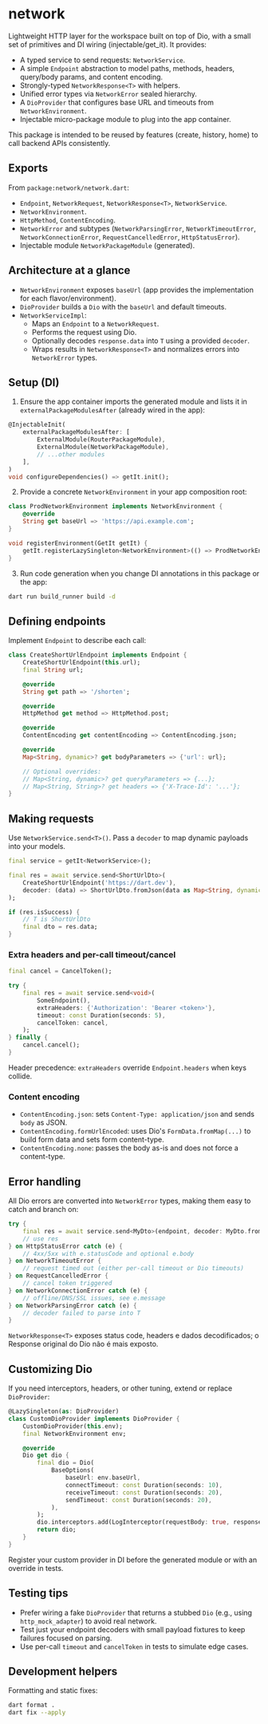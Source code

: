 # network

Lightweight HTTP layer for the workspace built on top of Dio, with a small set of primitives and DI wiring (injectable/get_it). It provides:

- A typed service to send requests: `NetworkService`.
- A simple `Endpoint` abstraction to model paths, methods, headers, query/body params, and content encoding.
- Strongly-typed `NetworkResponse<T>` with helpers.
- Unified error types via `NetworkError` sealed hierarchy.
- A `DioProvider` that configures base URL and timeouts from `NetworkEnvironment`.
- Injectable micro-package module to plug into the app container.

This package is intended to be reused by features (create, history, home) to call backend APIs consistently.

## Exports

From `package:network/network.dart`:

- `Endpoint`, `NetworkRequest`, `NetworkResponse<T>`, `NetworkService`.
- `NetworkEnvironment`.
- `HttpMethod`, `ContentEncoding`.
- `NetworkError` and subtypes (`NetworkParsingError`, `NetworkTimeoutError`, `NetworkConnectionError`, `RequestCancelledError`, `HttpStatusError`).
- Injectable module `NetworkPackageModule` (generated).

## Architecture at a glance

- `NetworkEnvironment` exposes `baseUrl` (app provides the implementation for each flavor/environment).
- `DioProvider` builds a `Dio` with the `baseUrl` and default timeouts.
- `NetworkServiceImpl`:
	- Maps an `Endpoint` to a `NetworkRequest`.
	- Performs the request using Dio.
	- Optionally decodes `response.data` into `T` using a provided `decoder`.
	- Wraps results in `NetworkResponse<T>` and normalizes errors into `NetworkError` types.

## Setup (DI)

1) Ensure the app container imports the generated module and lists it in `externalPackageModulesAfter` (already wired in the app):

```dart
@InjectableInit(
	externalPackageModulesAfter: [
		ExternalModule(RouterPackageModule),
		ExternalModule(NetworkPackageModule),
		// ...other modules
	],
)
void configureDependencies() => getIt.init();
```

2) Provide a concrete `NetworkEnvironment` in your app composition root:

```dart
class ProdNetworkEnvironment implements NetworkEnvironment {
	@override
	String get baseUrl => 'https://api.example.com';
}

void registerEnvironment(GetIt getIt) {
	getIt.registerLazySingleton<NetworkEnvironment>(() => ProdNetworkEnvironment());
}
```

3) Run code generation when you change DI annotations in this package or the app:

```bash
dart run build_runner build -d
```

## Defining endpoints

Implement `Endpoint` to describe each call:

```dart
class CreateShortUrlEndpoint implements Endpoint {
	CreateShortUrlEndpoint(this.url);
	final String url;

	@override
	String get path => '/shorten';

	@override
	HttpMethod get method => HttpMethod.post;

	@override
	ContentEncoding get contentEncoding => ContentEncoding.json;

	@override
	Map<String, dynamic>? get bodyParameters => {'url': url};

	// Optional overrides:
	// Map<String, dynamic>? get queryParameters => {...};
	// Map<String, String>? get headers => {'X-Trace-Id': '...'};
}
```

## Making requests

Use `NetworkService.send<T>()`. Pass a `decoder` to map dynamic payloads into your models.

```dart
final service = getIt<NetworkService>();

final res = await service.send<ShortUrlDto>(
	CreateShortUrlEndpoint('https://dart.dev'),
	decoder: (data) => ShortUrlDto.fromJson(data as Map<String, dynamic>),
);

if (res.isSuccess) {
	// T is ShortUrlDto
	final dto = res.data;
}
```

### Extra headers and per-call timeout/cancel

```dart
final cancel = CancelToken();

try {
	final res = await service.send<void>(
		SomeEndpoint(),
		extraHeaders: {'Authorization': 'Bearer <token>'},
		timeout: const Duration(seconds: 5),
		cancelToken: cancel,
	);
} finally {
	cancel.cancel();
}
```

Header precedence: `extraHeaders` override `Endpoint.headers` when keys collide.

### Content encoding

- `ContentEncoding.json`: sets `Content-Type: application/json` and sends `body` as JSON.
- `ContentEncoding.formUrlEncoded`: uses Dio's `FormData.fromMap(...)` to build form data and sets form content-type.
- `ContentEncoding.none`: passes the body as-is and does not force a content-type.

## Error handling

All Dio errors are converted into `NetworkError` types, making them easy to catch and branch on:

```dart
try {
	final res = await service.send<MyDto>(endpoint, decoder: MyDto.fromAny);
	// use res
} on HttpStatusError catch (e) {
	// 4xx/5xx with e.statusCode and optional e.body
} on NetworkTimeoutError {
	// request timed out (either per-call timeout or Dio timeouts)
} on RequestCancelledError {
	// cancel token triggered
} on NetworkConnectionError catch (e) {
	// offline/DNS/SSL issues, see e.message
} on NetworkParsingError catch (e) {
	// decoder failed to parse into T
}
```

`NetworkResponse<T>` exposes status code, headers e dados decodificados; o Response original do Dio não é mais exposto.

## Customizing Dio

If you need interceptors, headers, or other tuning, extend or replace `DioProvider`:

```dart
@LazySingleton(as: DioProvider)
class CustomDioProvider implements DioProvider {
	CustomDioProvider(this.env);
	final NetworkEnvironment env;

	@override
	Dio get dio {
		final dio = Dio(
			BaseOptions(
				baseUrl: env.baseUrl,
				connectTimeout: const Duration(seconds: 10),
				receiveTimeout: const Duration(seconds: 20),
				sendTimeout: const Duration(seconds: 20),
			),
		);
		dio.interceptors.add(LogInterceptor(requestBody: true, responseBody: true));
		return dio;
	}
}
```

Register your custom provider in DI before the generated module or with an override in tests.

## Testing tips

- Prefer wiring a fake `DioProvider` that returns a stubbed `Dio` (e.g., using `http_mock_adapter`) to avoid real network.
- Test just your endpoint decoders with small payload fixtures to keep failures focused on parsing.
- Use per-call `timeout` and `cancelToken` in tests to simulate edge cases.

## Development helpers

Formatting and static fixes:

```bash
dart format .
dart fix --apply
```


